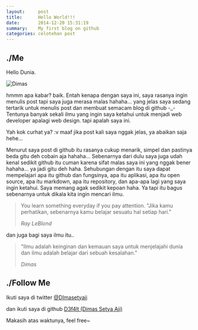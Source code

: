 ```yaml
---
layout:     post
title:      Hello World!!!
date:       2014-12-20 15:31:19
summary:    My first blog on github
categories: celotehan post
---
```


## ./Me
Hello Dunia.

![Dimas](https://octodex.github.com/images/codercat.jpg)

hmmm apa kabar? baik. Entah kenapa dengan saya ini, saya rasanya ingin menulis post tapi saya juga merasa malas hahaha... 
yang jelas saya sedang tertarik untuk menulis post dan membuat semacam blog di github -_- 
Tentunya banyak sekali ilmu yang ingin saya ketahui untuk menjadi web developer apalagi web design. tapi apalah saya ini. 

Yah kok curhat ya? :v maaf jika post kali saya nggak jelas, ya abaikan saja hehe... 

Menurut saya post di github itu rasanya cukup menarik, simpel dan pastinya beda gitu deh cobain aja hahaha... 
Sebenarnya dari dulu saya juga udah kenal sedikit github itu cuman karena sifat malas saya ini yang nggak bener hahaha... ya jadi gitu deh haha. 
Sehubungan dengan itu saya dapat mempelajari apa itu github dan fungsinya, apa itu aplikasi, apa itu open source, apa itu markdown, apa itu repository, dan apa-apa lagi yang saya ingin ketahui. Saya memang agak sedikit kepoan haha. Ya tapi itu bagus sebenarnya untuk dikala kita ingin mencari ilmu.

<blockquote>
  <p> 
   You learn something everyday if you pay attention. 
   "Jika kamu perhatikan, sebenarnya kamu belajar sesuatu hal setiap hari."
  </p>
  <footer><cite title="Ray LeBlond">Ray LeBlond</cite></footer>
</blockquote>

dan juga bagi saya ilmu itu..

<blockquote>
  <p> 
   "Ilmu adalah keinginan dan kemauan saya untuk menjelajahi dunia dan ilmu adalah belajar dari sebuah kesalahan."
  </p>
  <footer><cite title="Dimas">Dimas</cite></footer>
</blockquote>


## ./Follow Me

Ikuti saya di twitter [@DImasetyaji](https://twtitter.com/DImasetyaji) 

dan ikuti saya di github [D3f4lt (Dimas Setya Aji)](https://github.com/D3f4lt)

Makasih atas waktunya, feel free~
